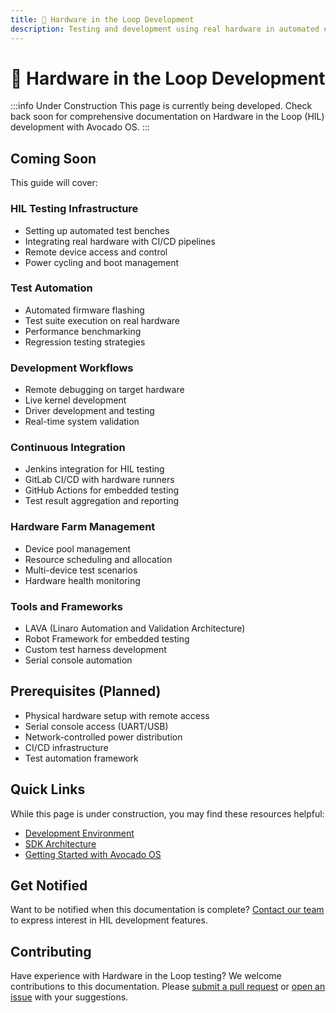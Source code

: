 ```yaml
---
title: 🚧 Hardware in the Loop Development
description: Testing and development using real hardware in automated environments
---
```


# 🚧 Hardware in the Loop Development

:::info Under Construction
This page is currently being developed. Check back soon for comprehensive documentation on Hardware in the Loop (HIL) development with Avocado OS.
:::

## Coming Soon

This guide will cover:

### HIL Testing Infrastructure
- Setting up automated test benches
- Integrating real hardware with CI/CD pipelines
- Remote device access and control
- Power cycling and boot management

### Test Automation
- Automated firmware flashing
- Test suite execution on real hardware
- Performance benchmarking
- Regression testing strategies

### Development Workflows
- Remote debugging on target hardware
- Live kernel development
- Driver development and testing
- Real-time system validation

### Continuous Integration
- Jenkins integration for HIL testing
- GitLab CI/CD with hardware runners
- GitHub Actions for embedded testing
- Test result aggregation and reporting

### Hardware Farm Management
- Device pool management
- Resource scheduling and allocation
- Multi-device test scenarios
- Hardware health monitoring

### Tools and Frameworks
- LAVA (Linaro Automation and Validation Architecture)
- Robot Framework for embedded testing
- Custom test harness development
- Serial console automation

## Prerequisites (Planned)

- Physical hardware setup with remote access
- Serial console access (UART/USB)
- Network-controlled power distribution
- CI/CD infrastructure
- Test automation framework

## Quick Links

While this page is under construction, you may find these resources helpful:

- [Development Environment](./development-environment)
- [SDK Architecture](./sdk-architecture)
- [Getting Started with Avocado OS](./getting-started)

## Get Notified

Want to be notified when this documentation is complete? [Contact our team](mailto:support@peridio.com) to express interest in HIL development features.

## Contributing

Have experience with Hardware in the Loop testing? We welcome contributions to this documentation. Please [submit a pull request](https://github.com/peridio/peridio-docs) or [open an issue](https://github.com/peridio/peridio-docs/issues) with your suggestions.